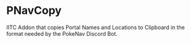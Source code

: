 # PNavCopy
IITC Addon that copies Portal Names and Locations to Clipboard in the format needed by the PokeNav Discord Bot.
